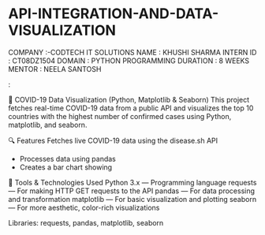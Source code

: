 # API-INTEGRATION-AND-DATA-VISUALIZATION
COMPANY :-CODTECH IT SOLUTIONS
NAME    :  KHUSHI SHARMA
INTERN ID : CT08DZ1504
DOMAIN : PYTHON PROGRAMMING
DURATION : 8 WEEKS 
MENTOR : NEELA SANTOSH

:

🦠 COVID-19 Data Visualization (Python, Matplotlib & Seaborn)
This project fetches real-time COVID-19 data from a public API and visualizes the top 10 countries with the highest number of confirmed cases using Python, matplotlib, and seaborn.

🔍 Features
Fetches live COVID-19 data using the disease.sh API
* Processes data using pandas
* Creates a bar chart showing

🔧 Tools & Technologies Used
Python 3.x — Programming language
requests — For making HTTP GET requests to the API
pandas — For data processing and transformation
matplotlib — For basic visualization and plotting
seaborn — For more aesthetic, color-rich visualizations

Libraries: requests, pandas, matplotlib, seaborn

